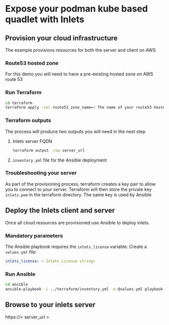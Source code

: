 # Expose your podman kube based quadlet with Inlets

## Provision your cloud infrastructure

The example provisions resources for both the server and client on AWS

### Route53 hosted zone

For this demo you will need to have a pre-existing hosted zone on AWS route 53

### Run Terraform

```bash
cd terraform
terraform apply -var route53_zone_name=< The name of your route53 hosted zone >
```

### Terraform outputs
The process will produce two outputs you will need in the next step
1. Inlets server FQDN
    ```bash
    terraform output -raw server_url
    ```
2. `inventory.yml` file for the Ansible deployment

### Troubleshooting your server

As part of the provisioning process, terraform creates a key pair to allow you to connect to your server.
Terraform will then store the private key `inlets.pem` in the terraform directory.
The same key is used by Ansible

## Deploy the Inlets client and server

Once all cloud resources are provisioned use Ansible to deploy inlets.

### Mandatory parameters
The Ansible playbook requires the `inlets_license` variable. Create a `values.yml` file:

```yaml
inlets_license: < Inlets License string>
```

### Run Ansible

```bash
cd ansible
ansible-playbook -i ../terraform/inventory.yml -e @values.yml playbook.yml
```

## Browse to your inlets server
https://< server_url >